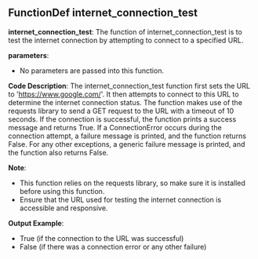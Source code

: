 ## FunctionDef internet_connection_test
**internet_connection_test**: The function of internet_connection_test is to test the internet connection by attempting to connect to a specified URL.

**parameters**: 
- No parameters are passed into this function.

**Code Description**: 
The internet_connection_test function first sets the URL to 'https://www.google.com/'. It then attempts to connect to this URL to determine the internet connection status. The function makes use of the requests library to send a GET request to the URL with a timeout of 10 seconds. If the connection is successful, the function prints a success message and returns True. If a ConnectionError occurs during the connection attempt, a failure message is printed, and the function returns False. For any other exceptions, a generic failure message is printed, and the function also returns False.

**Note**: 
- This function relies on the requests library, so make sure it is installed before using this function.
- Ensure that the URL used for testing the internet connection is accessible and responsive.

**Output Example**: 
- True (if the connection to the URL was successful)
- False (if there was a connection error or any other failure)
